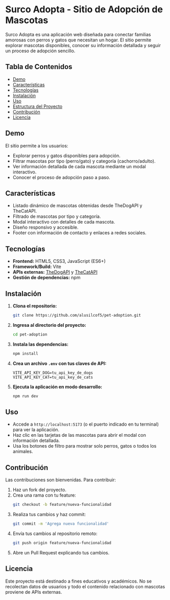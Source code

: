 # Surco Adopta - Sitio de Adopción de Mascotas

Surco Adopta es una aplicación web diseñada para conectar familias amorosas con perros y gatos que necesitan un hogar. El sitio permite explorar mascotas disponibles, conocer su información detallada y seguir un proceso de adopción sencillo.

## Tabla de Contenidos

- [Demo](#demo)  
- [Características](#características)  
- [Tecnologías](#tecnologías)  
- [Instalación](#instalación)  
- [Uso](#uso)  
- [Estructura del Proyecto](#estructura-del-proyecto)  
- [Contribución](#contribución)  
- [Licencia](#licencia)  

## Demo

El sitio permite a los usuarios:

- Explorar perros y gatos disponibles para adopción.  
- Filtrar mascotas por tipo (perro/gato) y categoría (cachorro/adulto).  
- Ver información detallada de cada mascota mediante un modal interactivo.  
- Conocer el proceso de adopción paso a paso.  

## Características

- Listado dinámico de mascotas obtenidas desde TheDogAPI y TheCatAPI.  
- Filtrado de mascotas por tipo y categoría.  
- Modal interactivo con detalles de cada mascota.  
- Diseño responsivo y accesible.  
- Footer con información de contacto y enlaces a redes sociales.  

## Tecnologías

- **Frontend:** HTML5, CSS3, JavaScript (ES6+)  
- **Framework/Build:** Vite  
- **APIs externas:** [TheDogAPI](https://thedogapi.com/) y [TheCatAPI](https://thecatapi.com/)  
- **Gestión de dependencias:** npm  

## Instalación

1. **Clona el repositorio:**
   ```bash
   git clone https://github.com/alusilcof5/pet-adoption.git
   ```

2. **Ingresa al directorio del proyecto:**
   ```bash
   cd pet-adoption
   ```

3. **Instala las dependencias:**
   ```bash
   npm install
   ```

4. **Crea un archivo `.env` con tus claves de API:**
   ```env
   VITE_API_KEY_DOG=tu_api_key_de_dogs
   VITE_API_KEY_CAT=tu_api_key_de_cats
   ```

5. **Ejecuta la aplicación en modo desarrollo:**
   ```bash
   npm run dev
   ```

## Uso

- Accede a `http://localhost:5173` (o el puerto indicado en tu terminal) para ver la aplicación.
- Haz clic en las tarjetas de las mascotas para abrir el modal con información detallada.
- Usa los botones de filtro para mostrar solo perros, gatos o todos los animales.

## Contribución

Las contribuciones son bienvenidas. Para contribuir:

1. Haz un fork del proyecto.
2. Crea una rama con tu feature:
   ```bash
   git checkout -b feature/nueva-funcionalidad
   ```
3. Realiza tus cambios y haz commit:
   ```bash
   git commit -m 'Agrega nueva funcionalidad'
   ```
4. Envía tus cambios al repositorio remoto:
   ```bash
   git push origin feature/nueva-funcionalidad
   ```
5. Abre un Pull Request explicando tus cambios.

## Licencia

Este proyecto está destinado a fines educativos y académicos. No se recolectan datos de usuarios y todo el contenido relacionado con mascotas proviene de APIs externas.